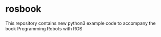 # rosbook
This repository contains new python3 example code to accompany the book Programming Robots with ROS

